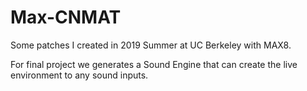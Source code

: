 # Max-CNMAT
Some patches I created in 2019 Summer at UC Berkeley with MAX8.

For final project we generates a Sound Engine that can create the live environment to any sound inputs. 
